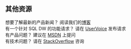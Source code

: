 ## 其他资源
<a id="additional-resources" class="xliff"></a>

想要了解最新的产品新闻？ 阅读我们的[博客] </br>
有一个针对 SQL DW 的功能请求？ 请在 [UserVoice]  发布请求</br>
有产品问题？ 建议在 [MSDN]  上提问</br>
有技术问题？ 请在 [StackOverflow] 咨询</br>
<!-- Not Available Need Support? Submit a [Support Ticket] -->

[博客]: https://azure.microsoft.com/blog/tag/azure-sql-data-warehouse/
<!-- Not Available [Twitter]: https://twitter.com/AzureSQLDW -->
[UserVoice]: https://feedback.azure.com/forums/307516-sql-data-warehouse
[MSDN]: https://social.msdn.microsoft.com/Forums/azure/zh-cn/home?forum=AzureSQLDataWarehouse
[StackOverflow]: http://stackoverflow.com/questions/tagged/azure-sqldw
<!-- Not Available [Support Ticket]: ../articles/sql-data-warehouse/sql-data-warehouse-get-started-create-support-ticket.md -->